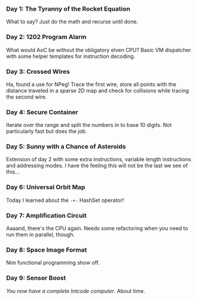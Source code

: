 
### Day 1: The Tyranny of the Rocket Equation

What to say? Just do the math and recurse until done.

### Day 2: 1202 Program Alarm

What would AoC be without the obligatory elven CPU? Basic VM dispatcher
with some helper templates for instruction decoding.

### Day 3: Crossed Wires

Ha, found a use for NPeg! Trace the first wire, store all points with the
distance traveled in a sparse 2D map and check for collisions while tracing the
second wire.

### Day 4: Secure Container

Iterate over the range and split the numbers in to base 10 digits. Not
particularly fast but does the job.

### Day 5: Sunny with a Chance of Asteroids

Extension of day 2 with some extra instructions, variable length instructions
and addressing modes. I have the feeling this will not be the last we see of
this...

### Day 6: Universal Orbit Map

Today I learned about the `-+-` HashSet operator!

### Day 7: Amplification Circuit

Aaaand, there's the CPU again. Needs some refactoring when you need to run them
in parallel, though.

### Day 8: Space Image Format

Nim functional programming show off.

### Day 9: Sensor Boost

_You now have a complete Intcode computer_. About time.

